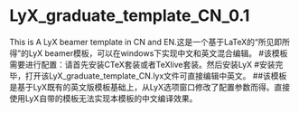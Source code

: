 # LyX_graduate_template_CN_0.1
This is A LyX beamer template in CN and EN.这是一个基于LaTeX的“所见即所得”的LyX beamer模板，可以在windows下实现中文和英文混合编辑。
#该模板需要进行配置：请首先安装CTeX套装或者TeXlive套装。然后安装LyX
#安装完毕，打开该LyX_graduate_template_CN.lyx文件可直接编辑中英文。
##该模板是基于LyX既有的英文版模板基础上，从LyX选项窗口修改了配置参数而得。直接使用LyX自带的模板无法实现本模板的中文编译效果。
